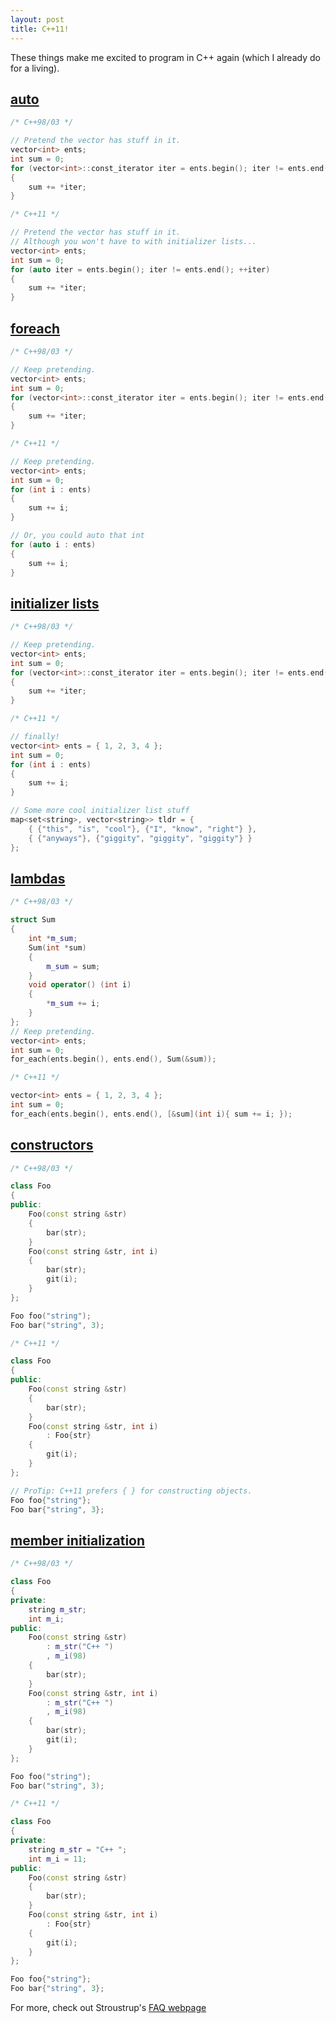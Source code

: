 ```yaml
---
layout: post
title: C++11!
---
```


These things make me excited to program in C++ again (which I already do for a living).

## [auto](http://www.stroustrup.com/C++11FAQ.html#auto)

```cpp
/* C++98/03 */

// Pretend the vector has stuff in it.
vector<int> ents;
int sum = 0;
for (vector<int>::const_iterator iter = ents.begin(); iter != ents.end(); ++iter)
{
    sum += *iter;
}

/* C++11 */

// Pretend the vector has stuff in it.
// Although you won't have to with initializer lists...
vector<int> ents;
int sum = 0;
for (auto iter = ents.begin(); iter != ents.end(); ++iter)
{
    sum += *iter;
}
```

## [foreach](http://www.stroustrup.com/C++11FAQ.html#for)

```cpp
/* C++98/03 */

// Keep pretending.
vector<int> ents;
int sum = 0;
for (vector<int>::const_iterator iter = ents.begin(); iter != ents.end(); ++iter)
{
    sum += *iter;
}

/* C++11 */

// Keep pretending.
vector<int> ents;
int sum = 0;
for (int i : ents)
{
    sum += i;
}

// Or, you could auto that int
for (auto i : ents)
{
    sum += i;
}
```

## [initializer lists](http://www.stroustrup.com/C++11FAQ.html#init-list)

```cpp
/* C++98/03 */

// Keep pretending.
vector<int> ents;
int sum = 0;
for (vector<int>::const_iterator iter = ents.begin(); iter != ents.end(); ++iter)
{
    sum += *iter;
}

/* C++11 */

// finally!
vector<int> ents = { 1, 2, 3, 4 };
int sum = 0;
for (int i : ents)
{
    sum += i;
}

// Some more cool initializer list stuff
map<set<string>, vector<string>> tldr = {
    { {"this", "is", "cool"}, {"I", "know", "right"} },
    { {"anyways"}, {"giggity", "giggity", "giggity"} }
};
```

## [lambdas](http://www.stroustrup.com/C++11FAQ.html#lambda)

```cpp
/* C++98/03 */

struct Sum
{
    int *m_sum;
    Sum(int *sum)
    {
        m_sum = sum;
    }
    void operator() (int i)
    {
        *m_sum += i;
    }
};
// Keep pretending.
vector<int> ents;
int sum = 0;
for_each(ents.begin(), ents.end(), Sum(&sum));

/* C++11 */

vector<int> ents = { 1, 2, 3, 4 };
int sum = 0;
for_each(ents.begin(), ents.end(), [&sum](int i){ sum += i; });
```

## [constructors](http://www.stroustrup.com/C++11FAQ.html#delegating-ctor)

```cpp
/* C++98/03 */

class Foo
{
public:
    Foo(const string &str)
    {
        bar(str);
    }
    Foo(const string &str, int i)
    {
        bar(str);
        git(i);
    }
};

Foo foo("string");
Foo bar("string", 3);

/* C++11 */

class Foo
{
public:
    Foo(const string &str)
    {
        bar(str);
    }
    Foo(const string &str, int i)
        : Foo{str}
    {
        git(i);
    }
};

// ProTip: C++11 prefers { } for constructing objects.
Foo foo{"string"};
Foo bar{"string", 3};
```

## [member initialization](http://www.stroustrup.com/C++11FAQ.html#member-init)

```cpp
/* C++98/03 */

class Foo
{
private:
    string m_str;
    int m_i;
public:
    Foo(const string &str)
        : m_str("C++ ")
        , m_i(98)
    {
        bar(str);
    }
    Foo(const string &str, int i)
        : m_str("C++ ")
        , m_i(98)
    {
        bar(str);
        git(i);
    }
};

Foo foo("string");
Foo bar("string", 3);

/* C++11 */

class Foo
{
private:
    string m_str = "C++ ";
    int m_i = 11;
public:
    Foo(const string &str)
    {
        bar(str);
    }
    Foo(const string &str, int i)
        : Foo{str}
    {
        git(i);
    }
};

Foo foo{"string"};
Foo bar{"string", 3};
```

For more, check out Stroustrup's [FAQ webpage](http://www.stroustrup.com/C++11FAQ.html)
